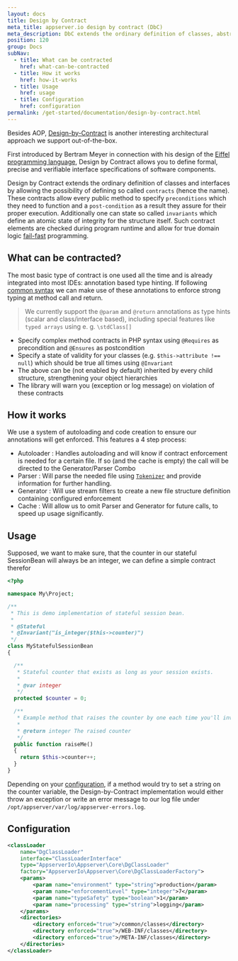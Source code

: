 ```yaml
---
layout: docs
title: Design by Contract
meta_title: appserver.io design by contract (DbC)
meta_description: DbC extends the ordinary definition of classes, abstract classes and interfaces by adding pre-/postconditions and invariants referred to as contracts
position: 120
group: Docs
subNav:
  - title: What can be contracted
    href: what-can-be-contracted
  - title: How it works
    href: how-it-works
  - title: Usage
    href: usage
  - title: Configuration
    href: configuration
permalink: /get-started/documentation/design-by-contract.html
---
```


Besides AOP, [Design-by-Contract](http://en.wikipedia.org/wiki/Design_by_contract) is another
interesting architectural approach we support out-of-the-box.

First introduced by Bertram Meyer in connection with his design of the [Eiffel programming language](https://en.wikipedia.org/wiki/Eiffel_%28programming_language%29),
Design by Contract allows you to define formal, precise and verifiable interface specifications of
software components.

Design by Contract extends the ordinary definition of classes and interfaces by allowing the possibility of defining so called `contracts` (hence the name).
These contracts allow every public method to specify `preconditions` which they need to function and a `post-condition` as a result they assure for their proper execution.
Additionally one can state so called `invariants` which define an atomic state of integrity for the structure itself.
Such contract elements are checked during program runtime and allow for true domain logic [fail-fast](https://en.wikipedia.org/wiki/Fail-fast) programming.

## What can be contracted?

The most basic type of contract is one used all the time and is already integrated into most IDEs: annotation based type hinting.
If following [common syntax](http://phpdoc.org/docs/latest/guides/types.html) we can make use of these annotations to enforce strong typing at method call and return.

> We currently support the `@param` and `@return` annotations as type hints (scalar and class/interface
> based), including special features like `typed arrays` using e. g. `\stdClass[]`

- Specify complex method contracts in PHP syntax using `@Requires` as precondition and `@Ensures` as
  postcondition
- Specify a state of validity for your classes (e.g. `$this->attribute !== null`) which should be true
  all times using `@Invariant`
- The above can be (not enabled by default) inherited by every child structure, strengthening your
  object hierarchies
- The library will warn you (exception or log message) on violation of these contracts

## How it works

We use a system of autoloading and code creation to ensure our annotations will get enforced.
This features a 4 step process:

- Autoloader : Handles autoloading and will know if contract enforcement is needed for a certain file.
  If so (and the cache is empty) the call will be directed to the Generator/Parser Combo
- Parser : Will parse the needed file using [`Tokenizer`](<http://www.php.net/manual/en/book.tokenizer.php>)
  and provide information for further handling.
- Generator : Will use stream filters to create a new file structure definition containing configured enforcement
- Cache : Will allow us to omit Parser and Generator for future calls, to speed up usage significantly.

## Usage

Supposed, we want to make sure, that the counter in our stateful SessionBean will always be an integer, we can 
define a simple contract therefor

```php
<?php

namespace My\Project;

/**
 * This is demo implementation of stateful session bean.
 *
 * @Stateful
 * @Invariant("is_integer($this->counter)")
 */
class MyStatefulSessionBean
{

  /**
   * Stateful counter that exists as long as your session exists.
   *
   * @var integer
   */
  protected $counter = 0;

  /**
   * Example method that raises the counter by one each time you'll invoke it.
   *
   * @return integer The raised counter
   */
  public function raiseMe()
  {
    return $this->counter++;
  }
}
```

Depending on your [configuration](#configuration), if a method would try to set a string on the counter variable, the
Design-by-Contract implementation would either throw an exception or write an error message to our 
log file under `/opt/appserver/var/log/appserver-errors.log`.

## Configuration

```xml
<classLoader
    name="DgClassLoader"
    interface="ClassLoaderInterface"
    type="AppserverIo\Appserver\Core\DgClassLoader"
    factory="AppserverIo\Appserver\Core\DgClassLoaderFactory">
    <params>
        <param name="environment" type="string">production</param>
        <param name="enforcementLevel" type="integer">7</param>
        <param name="typeSafety" type="boolean">1</param>
        <param name="processing" type="string">logging</param>
    </params>
    <directories>
        <directory enforced="true">/common/classes</directory>
        <directory enforced="true">/WEB-INF/classes</directory>
        <directory enforced="true">/META-INF/classes</directory>
    </directories>
</classLoader>
```


